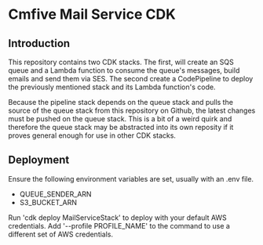 # Cmfive Mail Service CDK

## Introduction
This repository contains two CDK stacks. The first, will create an SQS queue and a Lambda function to consume the queue's messages, build emails and send them via SES. The second create a CodePipeline to deploy the previously mentioned stack and its Lambda function's code.

Because the pipeline stack depends on the queue stack and pulls the source of the queue stack from this repository on Github, the latest changes must be pushed on the queue stack. This is a bit of a weird quirk and therefore the queue stack may be abstracted into its own reposity if it proves general enough for use in other CDK stacks.

## Deployment
Ensure the following environment variables are set, usually with an .env file.
* QUEUE_SENDER_ARN
* S3_BUCKET_ARN

Run 'cdk deploy MailServiceStack' to deploy with your default AWS credentials. Add '--profile PROFILE_NAME' to the command to use a different set of AWS credentials.
